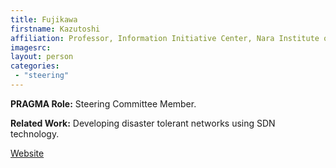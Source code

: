 ```yaml
---
title: Fujikawa
firstname: Kazutoshi
affiliation: Professor, Information Initiative Center, Nara Institute of Science and Technology (NAIST)
imagesrc: 
layout: person
categories:
 - "steering"
---
```



**PRAGMA Role:** Steering Committee Member. 

**Related Work:** Developing disaster tolerant networks using SDN technology.

[Website][1]

[1]: http://inet-lab.naist.jp/~fujikawa/fujikawa.html
